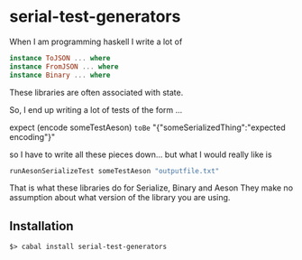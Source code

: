 # serial-test-generators

When I am programming haskell I write a lot of

``` haskell
instance ToJSON ... where
instance FromJSON ... where
instance Binary ... where

```

These libraries are often associated with state.

So, I end up writing a lot of tests of the form ...

expect (encode someTestAeson) `toBe` "{\"someSerializedThing\":\"expected encoding\"}"

so I have to write all these pieces down... but what I would really like is


``` haskell
runAesonSerializeTest someTestAeson "outputfile.txt"

```

That is what these libraries do for Serialize, Binary and Aeson
They make no assumption about what version of the library you are using. 


## Installation

```
$> cabal install serial-test-generators

```
